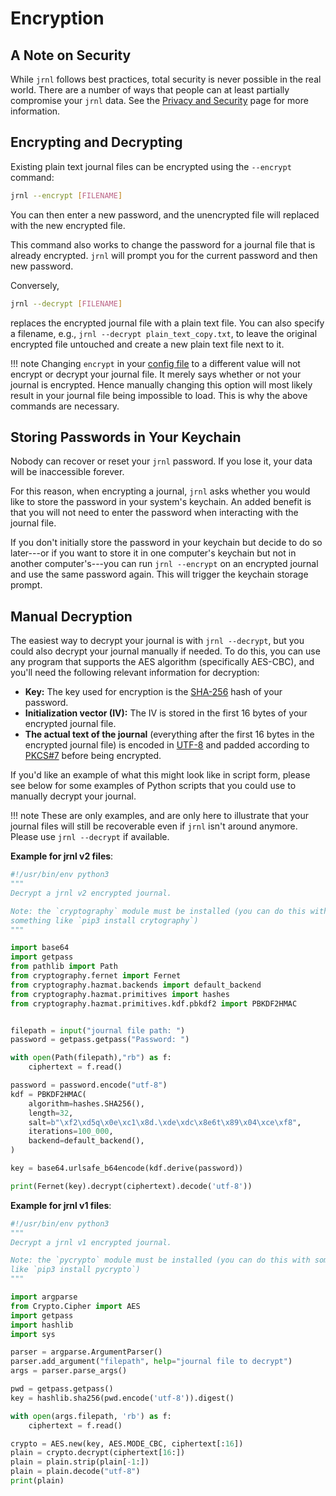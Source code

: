 <!--
Copyright © 2012-2022 jrnl contributors
License: https://www.gnu.org/licenses/gpl-3.0.html
-->

# Encryption

## A Note on Security

While `jrnl` follows best practices, total security is never possible in the
real world. There are a number of ways that people can at least partially
compromise your `jrnl` data. See the [Privacy and Security](./privacy-and-security.md) page
for more information.

## Encrypting and Decrypting

Existing plain text journal files can be encrypted using the `--encrypt`
command:

``` sh
jrnl --encrypt [FILENAME]
```

You can then enter a new password, and the unencrypted file will replaced with
the new encrypted file.

This command also works to change the password for a journal file that is
already encrypted. `jrnl` will prompt you for the current password and then new
password.

Conversely,

``` sh
jrnl --decrypt [FILENAME]
```

replaces the encrypted journal file with a plain text file. You can also specify
a filename, e.g., `jrnl --decrypt plain_text_copy.txt`, to leave the original
encrypted file untouched and create a new plain text file next to it.

!!! note
    Changing `encrypt` in your [config file](./reference-config-file.md) to
    a different value will not encrypt or decrypt your
    journal file. It merely says whether or not your journal
    is encrypted. Hence manually changing
    this option will most likely result in your journal file being
    impossible to load. This is why the above commands are necessary.

## Storing Passwords in Your Keychain

Nobody can recover or reset your `jrnl` password. If you lose it,
your data will be inaccessible forever.

For this reason, when encrypting a journal, `jrnl` asks whether you would like
to store the password in your system's keychain. An added benefit is that you
will not need to enter the password when interacting with the journal file.

If you don't initially store the password in your keychain but decide to do so
later---or if you want to store it in one computer's keychain but not in another
computer's---you can run `jrnl --encrypt` on an encrypted journal and use the
same password again. This will trigger the keychain storage prompt.

## Manual Decryption

The easiest way to decrypt your journal is with `jrnl --decrypt`, but you could
also decrypt your journal manually if needed. To do this, you can use any
program that supports the AES algorithm (specifically AES-CBC), and you'll need
the following relevant information for decryption:

- **Key:** The key used for encryption is the
    [SHA-256](https://en.wikipedia.org/wiki/SHA-2) hash of your password.
- **Initialization vector (IV):** The IV is stored in the first 16 bytes of
    your encrypted journal file.
- **The actual text of the journal** (everything after the first 16 bytes in
    the encrypted journal file) is encoded in
    [UTF-8](https://en.wikipedia.org/wiki/UTF-8) and padded according to
    [PKCS\#7](https://en.wikipedia.org/wiki/PKCS_7) before being encrypted.

If you'd like an example of what this might look like in script form, please
see below for some examples of Python scripts that you could use to manually
decrypt your journal.



!!! note
    These are only examples, and are only here to illustrate that your journal files
    will still be recoverable even if `jrnl` isn't around anymore. Please use 
    `jrnl --decrypt` if available.

**Example for jrnl v2 files**:
``` python
#!/usr/bin/env python3
"""
Decrypt a jrnl v2 encrypted journal.

Note: the `cryptography` module must be installed (you can do this with
something like `pip3 install crytography`)
"""

import base64
import getpass
from pathlib import Path
from cryptography.fernet import Fernet
from cryptography.hazmat.backends import default_backend
from cryptography.hazmat.primitives import hashes
from cryptography.hazmat.primitives.kdf.pbkdf2 import PBKDF2HMAC


filepath = input("journal file path: ")
password = getpass.getpass("Password: ")

with open(Path(filepath),"rb") as f:
    ciphertext = f.read()

password = password.encode("utf-8")
kdf = PBKDF2HMAC(
    algorithm=hashes.SHA256(),
    length=32,
    salt=b"\xf2\xd5q\x0e\xc1\x8d.\xde\xdc\x8e6t\x89\x04\xce\xf8",
    iterations=100_000,
    backend=default_backend(),
)

key = base64.urlsafe_b64encode(kdf.derive(password))

print(Fernet(key).decrypt(ciphertext).decode('utf-8'))
```

**Example for jrnl v1 files**:
``` python
#!/usr/bin/env python3
"""
Decrypt a jrnl v1 encrypted journal.

Note: the `pycrypto` module must be installed (you can do this with something
like `pip3 install pycrypto`)
"""

import argparse
from Crypto.Cipher import AES
import getpass
import hashlib
import sys

parser = argparse.ArgumentParser()
parser.add_argument("filepath", help="journal file to decrypt")
args = parser.parse_args()

pwd = getpass.getpass()
key = hashlib.sha256(pwd.encode('utf-8')).digest()

with open(args.filepath, 'rb') as f:
    ciphertext = f.read()

crypto = AES.new(key, AES.MODE_CBC, ciphertext[:16])
plain = crypto.decrypt(ciphertext[16:])
plain = plain.strip(plain[-1:])
plain = plain.decode("utf-8")
print(plain)
```

